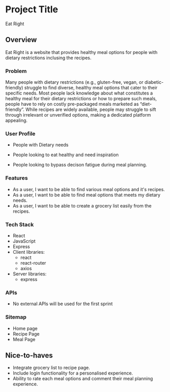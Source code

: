 # Project Title

Eat Right

## Overview

Eat Right is a website that provides healthy meal options for people with dietary restrictions inclusing the recipes.

### Problem

Many people with dietary restrictions (e.g., gluten-free, vegan, or diabetic-friendly) struggle to find diverse, healthy meal options that cater to their specific needs. Most people lack knowledge about what constitutes a healthy meal for their dietary restrictions or how to prepare such meals, people have to rely on costly pre-packaged meals marketed as “diet-friendly”. While recipes are widely available, people may struggle to sift through irrelevant or unverified options, making a dedicated platform appealing.

### User Profile

- People with Dietary needs
- People looking to eat healthy and need inspiration

- People looking to bypass decison fatigue during meal planning.

### Features

- As a user, I want to be able to find various meal options and it's recipes.
- As a user, I want to be able to find meal options that meets my dietary needs.
- As a user, I want to be able to create a grocery list easily from the recipes.

### Tech Stack

- React
- JavaScript
- Express
- Client libraries:
  - react
  - react-router
  - axios
- Server libraries:
  - express

### APIs

- No external APIs will be used for the first sprint

### Sitemap

- Home page
- Recipe Page
- Meal Page

## Nice-to-haves

- Integrate grocery list to recipe page.
- Include login functionality for a personalised experience.
- Ability to rate each meal options and comment their meal planning experience.
